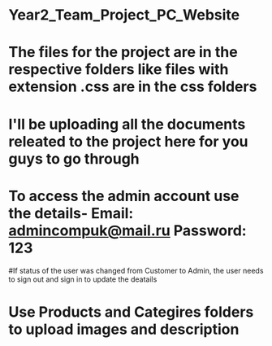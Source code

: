 # Year2_Team_Project_PC_Website
# The files for the project are in the respective folders like files with extension .css are in the css folders 
# I'll be uploading all the documents releated to the project here for you guys to go through 
# To access the admin account use the details-  Email: admincompuk@mail.ru Password: 123
#If status of the user was changed from Customer to Admin, the user needs to sign out and sign in to update the deatails
# Use Products and Categires folders to upload images and description 
